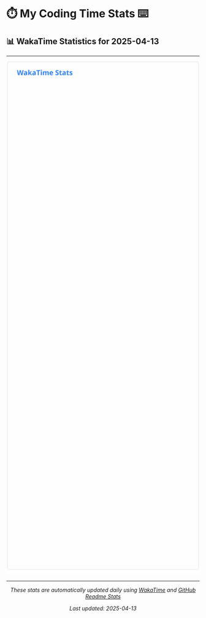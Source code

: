 # ⏱️ My Coding Time Stats ⌨️

## 📊 WakaTime Statistics for 2025-04-13

---

<div align="center">

<img src="./images/wakatime-stats-2025-04-13.svg" alt="WakaTime Stats" width="500">

</div>

---

<div align="center">

*These stats are automatically updated daily using [WakaTime](https://wakatime.com) and [GitHub Readme Stats](https://github.com/anuraghazra/github-readme-stats)*

*Last updated: 2025-04-13*
</div>
